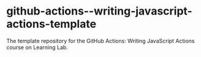 # github-actions--writing-javascript-actions-template
The template repository for the GitHub Actions: Writing JavaScript Actions course on Learning Lab.
